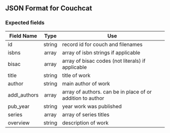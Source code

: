 ## JSON Format for Couchcat

### Expected fields

| Field Name  | Type   | Use                                                         |
|-------------|:------:|-------------------------------------------------------------|
| id          | string | record id for couch and filenames                           |
| isbns       | array  | array of isbn strings if applicable                         |
| bisac       | array  | array of bisac codes (not literals) if applicable           |
| title       | string | title of work                                               |
| author      | string | main author of work                                         |
| addl_authors| array  | array of authors. can be in place of or addition to author  |
| pub_year    | string | year work was published                                     |
| series      | array  | array of series titles                                      |
| overview    | string | description of work                                         |
